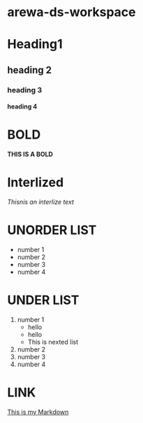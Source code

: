 # arewa-ds-workspace

# Heading1

## heading 2
### heading 3
#### heading 4

# BOLD
**THIS IS A BOLD**
# Interlized
_Thisnis an interlize text_

# UNORDER LIST
- number 1
- number 2
- number 3
- number 4

# UNDER LIST
1. number 1
   - hello
   - hello
   - This is nexted list
3. number 2
4. number 3
5. number 4

# LINK
[This is my Markdown](https://github.com/arewadataScience/ArewaDS-Machine-Learning/blob/main/Stage-1-Getting-Started/github.md)
